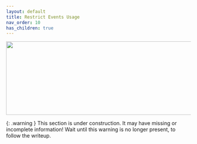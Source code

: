 ```yaml
---
layout: default
title: Restrict Events Usage
nav_order: 10
has_children: true
---
```


<p align="center">
  <img width="650" height="200" src="../../../assets/HeaderRE.png">
</p>

{: .warning }
This section is under construction. It may have missing or incomplete information! Wait until this warning is no longer present, to follow the writeup.